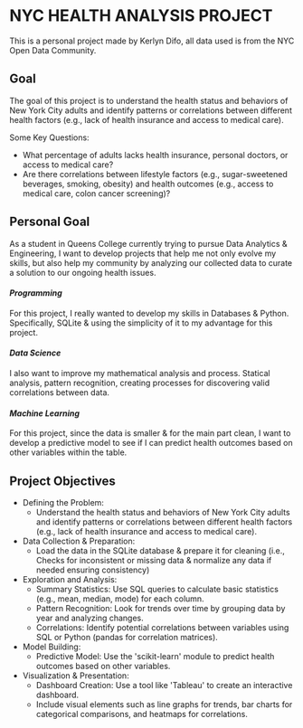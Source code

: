 # NYC HEALTH ANALYSIS PROJECT

This is a personal project made by Kerlyn Difo, all data used is from the NYC Open Data Community. 

## Goal
The goal of this project is to understand the health status and behaviors of New York City adults 
and identify patterns or correlations between different health factors (e.g., lack of health insurance 
and access to medical care).

Some Key Questions:
- What percentage of adults lacks health insurance, personal doctors, or access to medical care?
- Are there correlations between lifestyle factors (e.g., sugar-sweetened beverages, smoking, obesity) 
and health outcomes (e.g., access to medical care, colon cancer screening)?

## Personal Goal
As a student in Queens College currently trying to pursue Data Analytics & Engineering, I want to develop projects that
help me not only evolve my skills, but also help my community by analyzing our collected data to curate a solution to our
ongoing health issues. 

#### _Programming_
For this project, I really wanted to develop my skills in Databases & Python.  
Specifically, SQLite & using the simplicity of it to my advantage for this project.

#### _Data Science_
I also want to improve my mathematical analysis and process. Statical analysis, pattern recognition, creating processes 
for discovering valid correlations between data.

#### _Machine Learning_
For this project, since the data is smaller & for the main part clean, I want to develop a predictive model to see if 
I can predict health outcomes based on other variables within the table.

## Project Objectives
- Defining the Problem:
  - Understand the health status and behaviors of New York City adults and identify patterns or 
correlations between different health factors (e.g., lack of health insurance and access to medical care).
- Data Collection & Preparation:
  - Load the data in the SQLite database & prepare it for cleaning (i.e., Checks for inconsistent or missing data &
normalize any data if needed ensuring consistency)
- Exploration and Analysis:
  - Summary Statistics: Use SQL queries to calculate basic statistics (e.g., mean, median, mode) for each column.
  - Pattern Recognition: Look for trends over time by grouping data by year and analyzing changes.
  - Correlations: Identify potential correlations between variables using SQL or Python (pandas for correlation matrices).
- Model Building:
  - Predictive Model: Use the 'scikit-learn' module to predict health outcomes based on other variables.
- Visualization & Presentation:
  - Dashboard Creation: Use a tool like 'Tableau' to create an interactive dashboard.
  - Include visual elements such as line graphs for trends, bar charts for categorical comparisons, and heatmaps for correlations.

